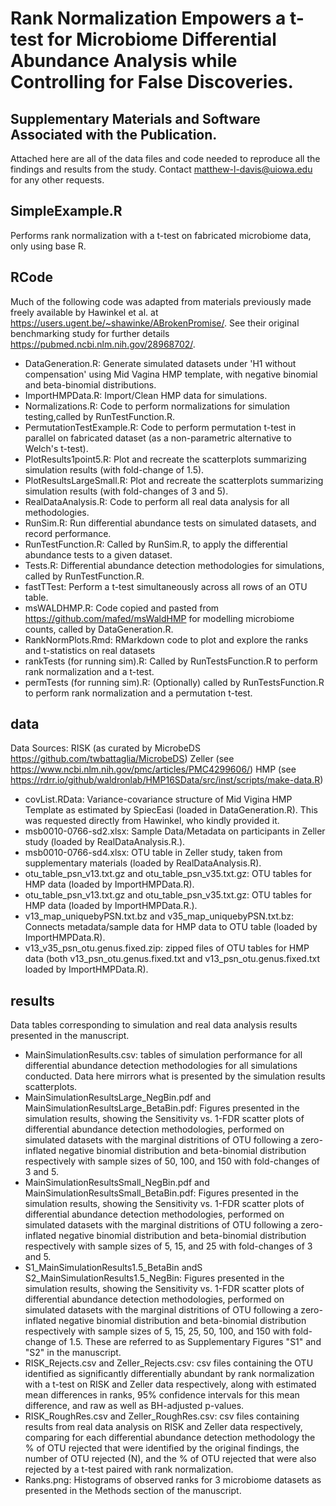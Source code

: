 # Rank Normalization Empowers a t-test for Microbiome Differential Abundance Analysis while Controlling for False Discoveries.
## Supplementary Materials and Software Associated with the Publication.

Attached here are all of the data files and code needed to reproduce all the findings and results from the study. Contact matthew-l-davis@uiowa.edu for any other requests.

##  SimpleExample.R
  
Performs rank normalization with a t-test on fabricated microbiome data, only using base R.

##  RCode

Much of the following code was adapted from materials previously made freely available by Hawinkel et al. at https://users.ugent.be/~shawinke/ABrokenPromise/. See their original benchmarking study for further details https://pubmed.ncbi.nlm.nih.gov/28968702/.

- DataGeneration.R: Generate simulated datasets under 'H1 without compensation' using Mid Vagina HMP template, with negative binomial and beta-binomial distributions.
- ImportHMPData.R: Import/Clean HMP data for simulations.
- Normalizations.R: Code to perform normalizations for simulation testing,called by RunTestFunction.R.
- PermutationTestExample.R: Code to perform permutation t-test in parallel on fabricated dataset (as a non-parametric alternative to Welch's t-test).
- PlotResults1point5.R: Plot and recreate the scatterplots summarizing simulation results (with fold-change of 1.5).
- PlotResultsLargeSmall.R: Plot and recreate the scatterplots summarizing simulation results (with fold-changes of 3 and 5).
- RealDataAnalysis.R: Code to perform all real data analysis for all methodologies.
- RunSim.R: Run differential abundance tests on simulated datasets, and record performance.
- RunTestFunction.R: Called by RunSim.R, to apply the differential abundance tests to a given dataset.
- Tests.R: Differential abundance detection methodologies for simulations, called by RunTestFunction.R.
- fastTTest: Perform a t-test simultaneously across all rows of an OTU table.
- msWALDHMP.R: Code copied and pasted from https://github.com/mafed/msWaldHMP for modelling microbiome counts, called by DataGeneration.R.
- RankNormPlots.Rmd: RMarkdown code to plot and explore the ranks and t-statistics on real datasets
- rankTests (for running sim).R: Called by RunTestsFunction.R to perform rank normalization and a t-test.
- permTests (for running sim).R: (Optionally) called by RunTestsFunction.R to perform rank normalization and a permutation t-test.

##  data

Data Sources: 
RISK (as curated by MicrobeDS https://github.com/twbattaglia/MicrobeDS)
Zeller (see https://www.ncbi.nlm.nih.gov/pmc/articles/PMC4299606/) 
HMP (see https://rdrr.io/github/waldronlab/HMP16SData/src/inst/scripts/make-data.R)

- covList.RData: Variance-covariance structure of Mid Vigina HMP Template as estimated by SpiecEasi (loaded in DataGeneration.R). This was requested directly from Hawinkel, who kindly provided it.
- msb0010-0766-sd2.xlsx: Sample Data/Metadata on participants in Zeller study (loaded by RealDataAnalysis.R.).
- msb0010-0766-sd4.xlsx: OTU table in Zeller study, taken from supplementary materials (loaded by RealDataAnalysis.R).
- otu_table_psn_v13.txt.gz and otu_table_psn_v35.txt.gz: OTU tables for HMP data (loaded by ImportHMPData.R).
- otu_table_psn_v13.txt.gz and otu_table_psn_v35.txt.gz: OTU tables for HMP data (loaded by ImportHMPData.R.).
- v13_map_uniquebyPSN.txt.bz and v35_map_uniquebyPSN.txt.bz: Connects metadata/sample data for HMP data to OTU table (loaded by ImportHMPData.R). 
- v13_v35_psn_otu.genus.fixed.zip: zipped files of OTU tables for HMP data (both v13_psn_otu.genus.fixed.txt and v13_psn_otu.genus.fixed.txt loaded by ImportHMPData.R).

##  results

Data tables corresponding to simulation and real data analysis results presented in the manuscript. 

- MainSimulationResults.csv: tables of simulation performance for all differential abundance detection methodologies for all simulations conducted. Data here mirrors what is presented by the simulation results scatterplots. 
- MainSimulationResultsLarge_NegBin.pdf and MainSimulationResultsLarge_BetaBin.pdf: Figures presented in the simulation results, showing the Sensitivity vs. 1-FDR scatter plots of differential abundance detection methodologies, performed on simulated datasets with the marginal distritions of OTU following a zero-inflated negative binomial distribution and beta-binomial distribution respectively with sample sizes of 50, 100, and 150 with fold-changes of 3 and 5.
- MainSimulationResultsSmall_NegBin.pdf and MainSimulationResultsSmall_BetaBin.pdf: Figures presented in the simulation results, showing the Sensitivity vs. 1-FDR scatter plots of differential abundance detection methodologies, performed on simulated datasets with the marginal distritions of OTU following a zero-inflated negative binomial distribution and beta-binomial distribution respectively with sample sizes of 5, 15, and 25 with fold-changes of 3 and 5.
- S1_MainSimulationResults1.5_BetaBin andS S2_MainSimulationResults1.5_NegBin: Figures presented in the simulation results, showing the Sensitivity vs. 1-FDR scatter plots of differential abundance detection methodologies, performed on simulated datasets with the marginal distritions of OTU following a zero-inflated negative binomial distribution and beta-binomial distribution respectively with sample sizes of 5, 15, 25, 50, 100, and 150 with fold-change of 1.5. These are referred to as Supplementary Figures "S1" and "S2" in the manuscript. 
- RISK_Rejects.csv and Zeller_Rejects.csv: csv files containing the OTU identified as significantly differentially abundant by rank normalization with a t-test on RISK and Zeller data respectively, along with estimated mean differences in ranks, 95% confidence intervals for this mean difference, and raw as well as BH-adjusted p-values.
- RISK_RoughRes.csv and Zeller_RoughRes.csv: csv files containing results from real data analysis on RISK and Zeller data respectively, comparing for each differential abundance detection methodology the % of OTU rejected that were identified by the original findings, the number of OTU rejected (N), and the % of OTU rejected that were also rejected by a t-test paired with rank normalization. 
- Ranks.png: Histograms of observed ranks for 3 microbiome datasets as presented in the Methods section of the manuscript.
